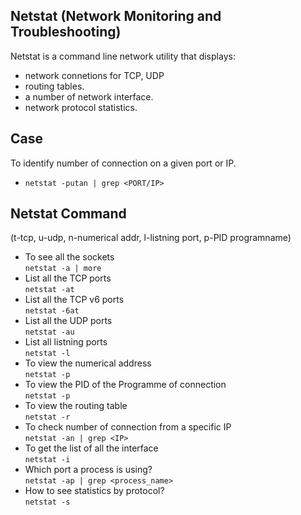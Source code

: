 ## Netstat (Network Monitoring and Troubleshooting)

Netstat is a command line network utility that displays:

- network connetions for TCP, UDP
- routing tables.
- a number of network interface.
- network protocol statistics.

## Case 
To identify number of connection on a given port or IP.
- ```netstat -putan | grep <PORT/IP>```

## Netstat Command 

(t-tcp, u-udp, n-numerical addr, l-listning port, p-PID programname)

- To see all the sockets  
```netstat -a | more```
- List all the TCP ports  
```netstat -at```
- List all the TCP v6 ports  
```netstat -6at```
- List all the UDP ports  
```netstat -au```
- List all listning ports  
```netstat -l```
- To view the numerical address  
```netstat -p```
- To view the PID of the Programme of connection  
```netstat -p```
- To view the routing table  
```netstat -r```
- To check number of connection from a specific IP  
```netstat -an | grep <IP>```
- To get the list of all the interface  
```netstat -i```
- Which port a process is using?  
```netstat -ap | grep <process_name>```
- How to see statistics by protocol?  
```netstat -s```
